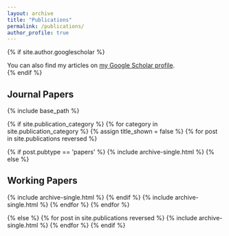 ```yaml
---
layout: archive
title: "Publications"
permalink: /publications/
author_profile: true
---
```


{% if site.author.googlescholar %}
  <div class="wordwrap">You can also find my articles on <a href="{{site.author.googlescholar}}">my Google Scholar profile</a>.</div>
{% endif %}


<h2>Journal Papers</h2>
{% include base_path %}

<!-- New style rendering if publication categories are defined -->
{% if site.publication_category %}
  {% for category in site.publication_category  %}
    {% assign title_shown = false %}
    {% for post in site.publications reversed %}

{% if post.pubtype == 'papers' %}
      {% include archive-single.html %}
      {% else %}
      <h2>Working Papers</h2>
      {% include archive-single.html %}
  {% endif %}
      {% include archive-single.html %}
    {% endfor %}
  {% endfor %}

{% else %}
  {% for post in site.publications reversed %}
    {% include archive-single.html %}
  {% endfor %}
{% endif %}
